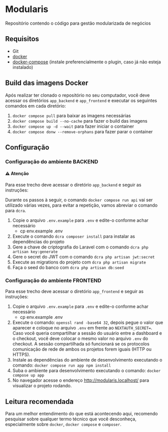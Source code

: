 # Modularis

Repositório contendo o código para gestão modularizada de negócios

## Requisitos

-   Git
-   [docker]
-   [docker-compose] (instale preferencialmente o plugin, caso já não esteja instalado)

## Build das imagens Docker

Após realizar ter clonado o repositório no seu computador, você deve acessar os diretórios `app_backend` e `app_frontend` e executar os seguintes comandos em cada diretório:

1. `docker compose pull` para baixar as imagens necessárias
2. `docker compose build --no-cache` para fazer o build das imagens
3. `docker compose up -d --wait` para fazer iniciar o container
3. `docker compose donw --remove-orphans` para fazer parar o container

## Configuração

### Configuração do ambiente BACKEND

#### ⚠️ Atenção

Para esse trecho deve acessar o diretório `app_backend` e seguir as instruções:

Durante os passos à seguir, o comando `docker compose run api` vai ser utilizado várias vezes, para evitar a repetição, vamos abreviar o comando para `dcra`.

1. Copie o arquivo `.env.example` para `.env` e edite-o conforme achar necessário
    - cp env.example .env
2. Execute o comando `dcra composer install` para instalar as dependências do projeto
3. Gere a chave de criptografia do Laravel com o comando `dcra php artisan key:generate`
4. Gere o secret do JWT com o comando `dcra php artisan jwt:secret`
5. Execute as migrations do projeto com `dcra php artisan migrate`
6. Faça o seed do banco com `dcra php artisan db:seed`

### Configuração do ambiente FRONTEND

Para esse trecho deve acessar o diretório `app_frontend` e seguir as instruções:

1. Copie o arquivo `.env.example` para `.env` e edite-o conforme achar necessário
    - cp env.example .env
2. Execute o comando: `openssl rand -base64 32`, depois pegue o valor que aparecer e coloque no arquivo `.env` em frente ao `NEXTAUTH_SECRET=`. Caso você queria compartilhar a sessão do usuário entre a dashboard e o checkout, você deve colocar o mesmo valor no arquivo `.env` do checkout. A sessão compartilhada só funcionará se os protocolos comunicação de rede de ambos os projetos forem iguais (HTTP ou HTTPS).
3. Instale as dependências do ambiente de desenvolvimento executando o comando: `docker compose run app npm install`
4. Suba o ambiente para desenvolvimento executando o comando: `docker compose up app`
5. No navegador acesse o endereço http://modularis.localhost/ para visualizar o projeto rodando.

## Leitura recomendada

Para um melhor entendimento do que está acontecendo aqui, recomendo pesquisar sobre qualquer termo técnico que você desconheça, especialmente sobre `docker`, `docker compose` e `composer`.

[docker]: https://www.docker.com/
[docker-compose]: https://docs.docker.com/compose/
